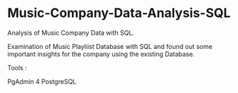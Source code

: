 # Music-Company-Data-Analysis-SQL

Analysis of Music Company Data with SQL.

Examination of Music Playliist Database with SQL and found out some important insights for the company using the existing Database.

Tools :

PgAdmin 4
PostgreSQL

